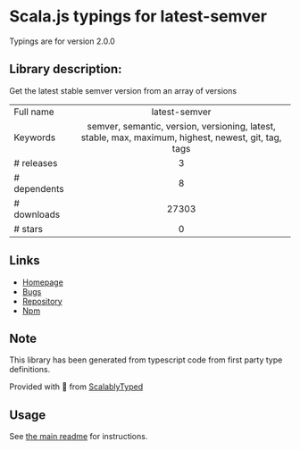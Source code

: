 
# Scala.js typings for latest-semver

Typings are for version 2.0.0

## Library description:
Get the latest stable semver version from an array of versions

|                    |                 |
| ------------------ | :-------------: |
| Full name          | latest-semver |
| Keywords           | semver, semantic, version, versioning, latest, stable, max, maximum, highest, newest, git, tag, tags |
| # releases         | 3 |
| # dependents       | 8 |
| # downloads        | 27303 |
| # stars            | 0 |

## Links
- [Homepage](https://github.com/sindresorhus/latest-semver#readme)
- [Bugs](https://github.com/sindresorhus/latest-semver/issues)
- [Repository](https://github.com/sindresorhus/latest-semver)
- [Npm](https://www.npmjs.com/package/latest-semver)
    


## Note
This library has been generated from typescript code from first party type definitions.

Provided with :purple_heart: from [ScalablyTyped](https://github.com/oyvindberg/ScalablyTyped)

## Usage
See [the main readme](../../readme.md) for instructions.


